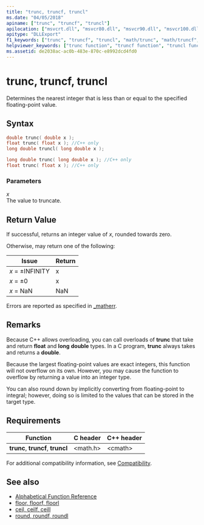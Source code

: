 ```yaml
---
title: "trunc, truncf, truncl"
ms.date: "04/05/2018"
apiname: ["trunc", "truncf", "truncl"]
apilocation: ["msvcrt.dll", "msvcr80.dll", "msvcr90.dll", "msvcr100.dll", "msvcr100_clr0400.dll", "msvcr110.dll", "msvcr110_clr0400.dll", "msvcr120.dll", "msvcr120_clr0400.dll", "ucrtbase.dll", "api-ms-win-crt-math-l1-1-0.dll"]
apitype: "DLLExport"
f1_keywords: ["trunc", "truncf", "truncl", "math/trunc", "math/truncf", "math/truncl"]
helpviewer_keywords: ["trunc function", "truncf function", "truncl function"]
ms.assetid: de2038ac-ac0b-483e-870c-e8992dcd4fd0
---
```

# trunc, truncf, truncl

Determines the nearest integer that is less than or equal to the specified floating-point value.

## Syntax

```C
double trunc( double x );
float trunc( float x ); //C++ only
long double truncl( long double x );
```

```cpp
long double trunc( long double x ); //C++ only
float trunc( float x ); //C++ only
```

### Parameters

*x*<br/>
The value to truncate.

## Return Value

If successful, returns an integer value of *x*, rounded towards zero.

Otherwise, may return one of the following:

|Issue|Return|
|-----------|------------|
|*x* = ±INFINITY|x|
|*x* =  ±0|x|
|*x* = NaN|NaN|

Errors are reported as specified in [_matherr](matherr.md).

## Remarks

Because C++ allows overloading, you can call overloads of **trunc** that take and return **float** and **long** **double** types. In a C program, **trunc** always takes and returns a **double**.

Because the largest floating-point values are exact integers, this function will not overflow on its own. However, you may cause the function to overflow by returning a value into an integer type.

You can also round down by implicitly converting from floating-point to integral; however, doing so is limited to the values that can be stored in the target type.

## Requirements

|Function|C header|C++ header|
|--------------|--------------|------------------|
|**trunc**, **truncf**, **truncl**|\<math.h>|\<cmath>|

For additional compatibility information, see [Compatibility](../../c-runtime-library/compatibility.md).

## See also

- [Alphabetical Function Reference](crt-alphabetical-function-reference.md)
- [floor, floorf, floorl](floor-floorf-floorl.md)
- [ceil, ceilf, ceill](ceil-ceilf-ceill.md)
- [round, roundf, roundl](round-roundf-roundl.md)
